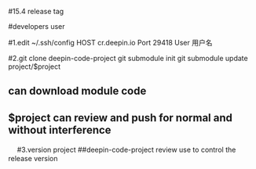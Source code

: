 #15.4 release tag

#developers user

#1.edit ~/.ssh/config
HOST cr.deepin.io
	Port 29418
	User 用户名

#2.git clone deepin-code-project
 git submodule init
 git submodule update project/$project 
## can download module code
## $project can review and push for normal and without interference 
　
#3.version project
##deepin-code-project review use to control the release version
